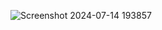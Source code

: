 ![Screenshot 2024-07-14 193857](https://github.com/user-attachments/assets/21e082e3-2633-4266-811a-65faa51163b5)
